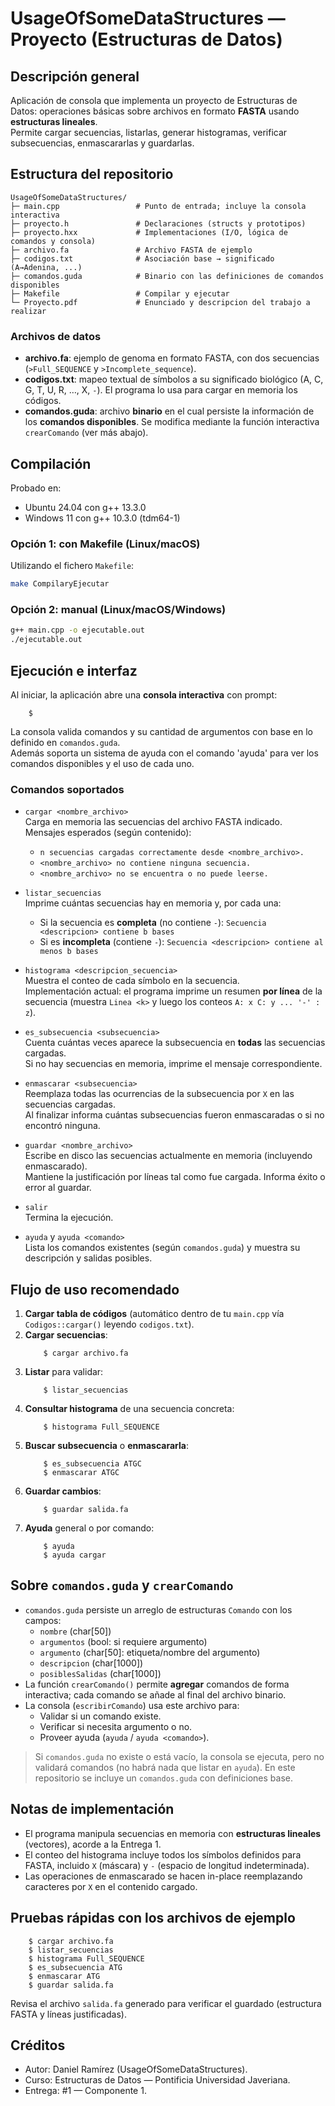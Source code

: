 # UsageOfSomeDataStructures — Proyecto (Estructuras de Datos)

## Descripción general
Aplicación de consola que implementa un proyecto de Estructuras de Datos: operaciones básicas sobre archivos en formato **FASTA** usando **estructuras lineales**.  
Permite cargar secuencias, listarlas, generar histogramas, verificar subsecuencias, enmascararlas y guardarlas.


## Estructura del repositorio
```
UsageOfSomeDataStructures/
├─ main.cpp                 # Punto de entrada; incluye la consola interactiva
├─ proyecto.h               # Declaraciones (structs y prototipos)
├─ proyecto.hxx             # Implementaciones (I/O, lógica de comandos y consola)
├─ archivo.fa               # Archivo FASTA de ejemplo
├─ codigos.txt              # Asociación base → significado (A→Adenina, ...)
├─ comandos.guda            # Binario con las definiciones de comandos disponibles
├─ Makefile                 # Compilar y ejecutar
└─ Proyecto.pdf             # Enunciado y descripcion del trabajo a realizar
```

### Archivos de datos
- **archivo.fa**: ejemplo de genoma en formato FASTA, con dos secuencias (`>Full_SEQUENCE` y `>Incomplete_sequence`).  
- **codigos.txt**: mapeo textual de símbolos a su significado biológico (A, C, G, T, U, R, …, X, `-`). El programa lo usa para cargar en memoria los códigos.
- **comandos.guda**: archivo **binario** en el cual persiste la información de los **comandos disponibles**. Se modifica mediante la función interactiva `crearComando` (ver más abajo).

## Compilación
Probado en:
- Ubuntu 24.04 con g++ 13.3.0
- Windows 11 con g++ 10.3.0 (tdm64-1)

### Opción 1: con Makefile (Linux/macOS)
Utilizando el fichero `Makefile`:
```bash
make CompilaryEjecutar
```

### Opción 2: manual (Linux/macOS/Windows)
```bash
g++ main.cpp -o ejecutable.out
./ejecutable.out
```

## Ejecución e interfaz
Al iniciar, la aplicación abre una **consola interactiva** con prompt:
```
    $
```
La consola valida comandos y su cantidad de argumentos con base en lo definido en `comandos.guda`.  
Además soporta un sistema de ayuda con el comando 'ayuda' para ver los comandos disponibles y el uso de cada uno.

### Comandos soportados
- `cargar <nombre_archivo>`  
  Carga en memoria las secuencias del archivo FASTA indicado.  
  Mensajes esperados (según contenido):
  - `n secuencias cargadas correctamente desde <nombre_archivo>.`  
  - `<nombre_archivo> no contiene ninguna secuencia.`  
  - `<nombre_archivo> no se encuentra o no puede leerse.`

- `listar_secuencias`  
  Imprime cuántas secuencias hay en memoria y, por cada una:
  - Si la secuencia es **completa** (no contiene `-`): `Secuencia <descripcion> contiene b bases`  
  - Si es **incompleta** (contiene `-`): `Secuencia <descripcion> contiene al menos b bases`

- `histograma <descripcion_secuencia>`  
  Muestra el conteo de cada símbolo en la secuencia.  
  Implementación actual: el programa imprime un resumen **por línea** de la secuencia (muestra `Linea <k>` y luego los conteos `A: x C: y ... '-' : z`).

- `es_subsecuencia <subsecuencia>`  
  Cuenta cuántas veces aparece la subsecuencia en **todas** las secuencias cargadas.  
  Si no hay secuencias en memoria, imprime el mensaje correspondiente.

- `enmascarar <subsecuencia>`  
  Reemplaza todas las ocurrencias de la subsecuencia por `X` en las secuencias cargadas.  
  Al finalizar informa cuántas subsecuencias fueron enmascaradas o si no encontró ninguna.

- `guardar <nombre_archivo>`  
  Escribe en disco las secuencias actualmente en memoria (incluyendo enmascarado).  
  Mantiene la justificación por líneas tal como fue cargada. Informa éxito o error al guardar.

- `salir`  
  Termina la ejecución.

- `ayuda` y `ayuda <comando>`  
  Lista los comandos existentes (según `comandos.guda`) y muestra su descripción y salidas posibles.

## Flujo de uso recomendado
1. **Cargar tabla de códigos** (automático dentro de tu `main.cpp` vía `Codigos::cargar()` leyendo `codigos.txt`).  
2. **Cargar secuencias**:  
   ```
       $ cargar archivo.fa
   ```
3. **Listar** para validar:  
   ```
       $ listar_secuencias
   ```
4. **Consultar histograma** de una secuencia concreta:  
   ```
       $ histograma Full_SEQUENCE
   ```
5. **Buscar subsecuencia** o **enmascararla**:  
   ```
       $ es_subsecuencia ATGC
       $ enmascarar ATGC
   ```
6. **Guardar cambios**:  
   ```
       $ guardar salida.fa
   ```
7. **Ayuda** general o por comando:  
   ```
       $ ayuda
       $ ayuda cargar
   ```

## Sobre `comandos.guda` y `crearComando`
- `comandos.guda` persiste un arreglo de estructuras `Comando` con los campos:
  - `nombre` (char[50])
  - `argumentos` (bool: si requiere argumento)
  - `argumento` (char[50]: etiqueta/nombre del argumento)
  - `descripcion` (char[1000])
  - `posiblesSalidas` (char[1000])
- La función `crearComando()` permite **agregar** comandos de forma interactiva; cada comando se añade al final del archivo binario.  
- La consola (`escribirComando`) usa este archivo para:
  - Validar si un comando existe.
  - Verificar si necesita argumento o no.
  - Proveer ayuda (`ayuda` / `ayuda <comando>`).

> Si `comandos.guda` no existe o está vacío, la consola se ejecuta, pero no validará comandos (no habrá nada que listar en `ayuda`). En este repositorio se incluye un `comandos.guda` con definiciones base.

## Notas de implementación
- El programa manipula secuencias en memoria con **estructuras lineales** (vectores), acorde a la Entrega 1.  
- El conteo del histograma incluye todos los símbolos definidos para FASTA, incluido `X` (máscara) y `-` (espacio de longitud indeterminada).  
- Las operaciones de enmascarado se hacen in-place reemplazando caracteres por `X` en el contenido cargado.

## Pruebas rápidas con los archivos de ejemplo
```
    $ cargar archivo.fa
    $ listar_secuencias
    $ histograma Full_SEQUENCE
    $ es_subsecuencia ATG
    $ enmascarar ATG
    $ guardar salida.fa
```
Revisa el archivo `salida.fa` generado para verificar el guardado (estructura FASTA y líneas justificadas).

## Créditos
- Autor: Daniel Ramírez (UsageOfSomeDataStructures).
- Curso: Estructuras de Datos — Pontificia Universidad Javeriana.
- Entrega: #1 — Componente 1.
